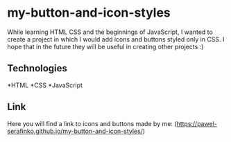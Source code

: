 # my-button-and-icon-styles

While learning HTML CSS and the beginnings of JavaScript, I wanted to create a project in which I would add icons and buttons styled only in CSS. I hope that in the future they will be useful in creating other projects :)

## Technologies

*HTML
*CSS
*JavaScript

## Link

Here you will find a link to icons and buttons made by me:
(https://pawel-serafinko.github.io/my-button-and-icon-styles/)

